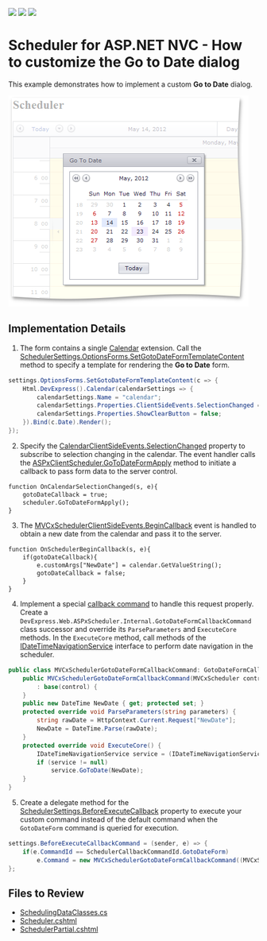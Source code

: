 <!-- default badges list -->
![](https://img.shields.io/endpoint?url=https://codecentral.devexpress.com/api/v1/VersionRange/128553488/14.1.6%2B)
[![](https://img.shields.io/badge/Open_in_DevExpress_Support_Center-FF7200?style=flat-square&logo=DevExpress&logoColor=white)](https://supportcenter.devexpress.com/ticket/details/E4015)
[![](https://img.shields.io/badge/📖_How_to_use_DevExpress_Examples-e9f6fc?style=flat-square)](https://docs.devexpress.com/GeneralInformation/403183)
<!-- default badges end -->

# Scheduler for ASP.NET NVC - How to customize the Go to Date dialog

This example demonstrates how to implement a custom **Go to Date** dialog.

![](scheduler-custom-go-to-date-form.png)

## Implementation Details

1. The form contains a single [Calendar](https://docs.devexpress.com/AspNetMvc/8981/components/data-editors-extensions/calendar) extension. Call the [SchedulerSettings.OptionsForms.SetGotoDateFormTemplateContent](https://docs.devexpress.com/AspNetMvc/DevExpress.Web.Mvc.MVCxSchedulerOptionsForms.SetGotoDateFormTemplateContent(System.Action-DevExpress.Web.ASPxScheduler.GotoDateFormTemplateContainer-)) method to specify a template for rendering the **Go to Date** form.

```csharp
settings.OptionsForms.SetGotoDateFormTemplateContent(c => {
    Html.DevExpress().Calendar(calendarSettings => {
        calendarSettings.Name = "calendar";
        calendarSettings.Properties.ClientSideEvents.SelectionChanged = "OnCalendarSelectionChanged";
        calendarSettings.Properties.ShowClearButton = false;
    }).Bind(c.Date).Render();
});
```

2. Specify the [CalendarClientSideEvents.SelectionChanged](https://docs.devexpress.com/AspNet/DevExpress.Web.CalendarClientSideEvents.SelectionChanged) property to subscribe to selection changing in the calendar. The event handler calls the [ASPxClientScheduler.GoToDateFormApply](https://docs.devexpress.com/AspNet/js-ASPxClientScheduler.GoToDateFormApply) method to initiate a callback to pass form data to the server control.

```jscript
function OnCalendarSelectionChanged(s, e){
    gotoDateCallback = true;
    scheduler.GoToDateFormApply();
}
```

3. The [MVCxSchedulerClientSideEvents.BeginCallback](https://docs.devexpress.com/AspNet/DevExpress.Web.CallbackClientSideEventsBase.BeginCallback) event is handled to obtain a new date from the calendar and pass it to the server.

```jscript
function OnSchedulerBeginCallback(s, e){
    if(gotoDateCallback){
        e.customArgs["NewDate"] = calendar.GetValueString();
        gotoDateCallback = false;
    }
}
```

4. Implement a special [callback command](https://docs.devexpress.com/AspNet/5462/components/scheduler/concepts/callback-commands) to handle this request properly. Create a `DevExpress.Web.ASPxScheduler.Internal.GotoDateFormCallbackCommand` class successor and override its `ParseParameters` and `ExecuteCore` methods. In the `ExecuteCore` method, call methods of the [IDateTimeNavigationService](https://docs.devexpress.com/CoreLibraries/DevExpress.XtraScheduler.Services.IDateTimeNavigationService) interface to perform date navigation in the scheduler.
  
```csharp
public class MVCxSchedulerGotoDateFormCallbackCommand: GotoDateFormCallbackCommand {
    public MVCxSchedulerGotoDateFormCallbackCommand(MVCxScheduler control)
        : base(control) {
    }
    public new DateTime NewDate { get; protected set; }
    protected override void ParseParameters(string parameters) {
        string rawDate = HttpContext.Current.Request["NewDate"];
        NewDate = DateTime.Parse(rawDate);
    }
    protected override void ExecuteCore() {
        IDateTimeNavigationService service = (IDateTimeNavigationService)Control.GetService(typeof(IDateTimeNavigationService));
        if (service != null)
            service.GoToDate(NewDate);
    }
}
```

5. Create a delegate method for the [SchedulerSettings.BeforeExecuteCallback](https://docs.devexpress.com/AspNetMvc/DevExpress.Web.Mvc.SchedulerSettings.BeforeExecuteCallbackCommand) property to execute your custom command instead of the default command when the `GotoDateForm` command is queried for execution.

```csharp
settings.BeforeExecuteCallbackCommand = (sender, e) => {
    if(e.CommandId == SchedulerCallbackCommandId.GotoDateForm)
        e.Command = new MVCxSchedulerGotoDateFormCallbackCommand((MVCxScheduler)sender);
};
```

## Files to Review

* [SchedulingDataClasses.cs](./CS/Scheduler.CustomizationGotoDateForm/Models/SchedulingDataClasses.cs)
* [Scheduler.cshtml](./CS/Scheduler.CustomizationGotoDateForm/Views/Scheduler/Scheduler.cshtml)
* [SchedulerPartial.cshtml](./CS/Scheduler.CustomizationGotoDateForm/Views/Scheduler/SchedulerPartial.cshtml)



